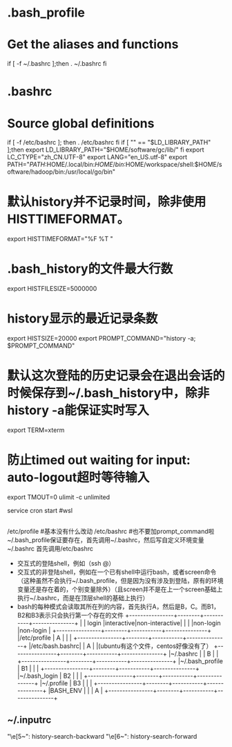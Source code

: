 # .bash_profile
# Get the aliases and functions
if [ -f ~/.bashrc ];then
    . ~/.bashrc
fi

# .bashrc
# Source global definitions
if [ -f /etc/bashrc ]; then
    . /etc/bashrc
fi
if [ "" == "$LD_LIBRARY_PATH" ];then
    export LD_LIBRARY_PATH="$HOME/software/gc/lib/"
fi
export LC_CTYPE="zh_CN.UTF-8"
export LANG="en_US.utf-8"
export PATH="$PATH:$HOME/.local/bin:$HOME/bin:$HOME/workspace/shell:$HOME/software/hadoop/bin:/usr/local/go/bin"
# 默认history并不记录时间，除非使用HISTTIMEFORMAT。
export HISTTIMEFORMAT="%F %T "
# .bash_history的文件最大行数
export HISTFILESIZE=5000000
# history显示的最近记录条数
export HISTSIZE=20000
export PROMPT_COMMAND="history -a; $PROMPT_COMMAND"
# 默认这次登陆的历史记录会在退出会话的时候保存到~/.bash_history中，除非history -a能保证实时写入
export TERM=xterm
# 防止timed out waiting for input: auto-logout超时等待输入
export TMOUT=0
ulimit -c unlimited


service cron start #wsl


## 
/etc/profile #基本没有什么改动
/etc/bashrc #也不要加prompt_command啦
~/.bash_profile保证要存在，首先调用~/.bashrc，然后写自定义环境变量
~/.bashrc 首先调用/etc/bashrc

- 交互式的登陆shell，例如（ssh <user>@<host>）
- 交互式的非登陆shell，例如在一个已有shell中运行bash，或者screen命令（这种虽然不会执行~/.bash_profile，但是因为没有涉及到登陆，原有的环境变量还是存在着的，个别变量除外）（且screen并不是在上一个screen基础上执行~/.bashrc，而是在顶层shell的基础上执行）
- bash的每种模式会读取其所在列的内容，首先执行A，然后是B，C。而B1，B2和B3表示只会执行第一个存在的文件
+----------------+--------+-----------+---------------+
|                | login  |interactive|non-interactive|
|                |        |non-login  |non-login      |
+----------------+--------+-----------+---------------+
|/etc/profile    |   A    |           |               |
+----------------+--------+-----------+---------------+
|/etc/bash.bashrc|        |    A      |               |(ubuntu有这个文件，centos好像没有了）
+----------------+--------+-----------+---------------+
|~/.bashrc       |        |    B      |               |
+----------------+--------+-----------+---------------+
|~/.bash_profile |   B1   |           |               |
+----------------+--------+-----------+---------------+
|~/.bash_login   |   B2   |           |               |
+----------------+--------+-----------+---------------+
|~/.profile      |   B3   |           |               |
+----------------+--------+-----------+---------------+
|BASH_ENV        |        |           |       A       |
+----------------+--------+-----------+---------------+


## ~/.inputrc
"\e[5~": history-search-backward
"\e[6~": history-search-forward
